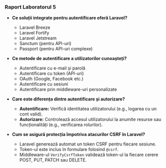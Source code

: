 ### Raport Laboratorul 5

-   **Ce soluții integrate pentru autentificare oferă Laravel?**
    
    -   Laravel Breeze
    -   Laravel Fortify
    -   Laravel Jetstream
    -   Sanctum (pentru API-uri)
    -   Passport (pentru API-uri complexe)
-   **Ce metode de autentificare a utilizatorilor cunoașteți?**
    
    -   Autentificare cu e-mail și parolă
    -   Autentificare cu token (API-uri)
    -   OAuth (Google, Facebook etc.)
    -   Autentificare cu sesiuni
    -   Autentificare prin middleware-uri personalizate
-   **Care este diferența dintre autentificare și autorizare?**
    
    -   **Autentificare:** Verifică identitatea utilizatorului (e.g., logarea cu un cont valid).
    -   **Autorizare:** Controlează accesul utilizatorului la anumite resurse sau funcționalități (e.g., verificarea rolurilor).
-   **Cum se asigură protecția împotriva atacurilor CSRF în Laravel?**
    
    -   Laravel generează automat un token CSRF pentru fiecare sesiune.
    -   Token-ul este inclus în formulare folosind `@csrf`.
    -   Middleware-ul `VerifyCsrfToken` validează token-ul la fiecare cerere POST, PUT, PATCH sau DELETE.